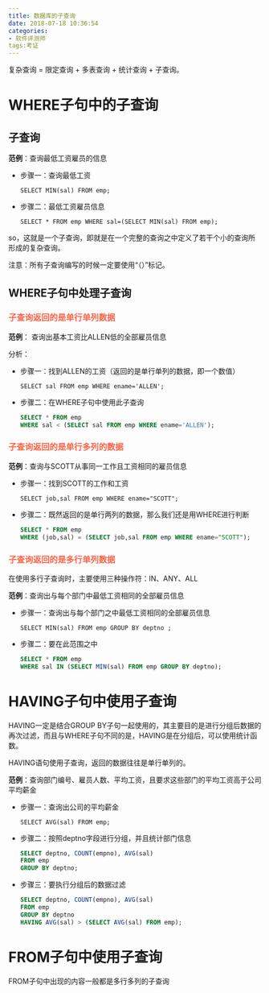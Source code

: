 ```yaml
---
title: 数据库的子查询
date: 2018-07-18 10:36:54
categories: 
- 软件评测师
tags:考证
---
```


复杂查询 = 限定查询 + 多表查询 + 统计查询 + 子查询。

# WHERE子句中的子查询

## 子查询

**范例**：查询最低工资雇员的信息

* 步骤一：查询最低工资

  `SELECT MIN(sal) FROM emp;`

* 步骤二：最低工资雇员信息

  `SELECT * FROM emp WHERE sal=(SELECT MIN(sal) FROM emp);`

so，这就是一个子查询，即就是在一个完整的查询之中定义了若干个小的查询所形成的复杂查询。

注意：所有子查询编写的时候一定要使用“（）”标记。

## WHERE子句中处理子查询

### <font color=tomato>子查询返回的是单行单列数据</font>

**范例**： 查询出基本工资比ALLEN低的全部雇员信息

分析：

* 步骤一：找到ALLEN的工资（返回的是单行单列的数据，即一个数值）

  `SELECT sal FROM emp WHERE ename='ALLEN';`

* 步骤二：在WHERE子句中使用此子查询

  ```sql
  SELECT * FROM emp
  WHERE sal < (SELECT sal FROM emp WHERE ename='ALLEN');
  ```


### <font color=tomato>子查询返回的是单行多列的数据</font>

**范例**：查询与SCOTT从事同一工作且工资相同的雇员信息

* 步骤一：找到SCOTT的工作和工资

  `SELECT job,sal FROM emp WHERE ename="SCOTT";`
  
* 步骤二：既然返回的是单行两列的数据，那么我们还是用WHERE进行判断

  ```sql
  SELECT * FROM emp
  WHERE (job,sal) = (SELECT job,sal FROM emp WHERE ename="SCOTT");
  ```

### <font color=tomato>子查询返回的是多行单列数据</font>  

在使用多行子查询时，主要使用三种操作符：IN、ANY、ALL


**范例**：查询出与每个部门中最低工资相同的全部雇员信息

* 步骤一：查询出与每个部门之中最低工资相同的全部雇员信息

  `SELECT MIN(sal) FROM emp GROUP BY deptno ;`
  
* 步骤二：要在此范围之中

  ```sql
  SELECT * FROM emp
  WHERE sal IN (SELECT MIN(sal) FROM emp GROUP BY deptno);
  ```

# HAVING子句中使用子查询

HAVING一定是结合GROUP BY子句一起使用的，其主要目的是进行分组后数据的再次过滤，而且与WHERE子句不同的是，HAVING是在分组后，可以使用统计函数。

HAVING语句使用子查询，返回的数据往往是单行单列的。

**范例**：查询部门编号、雇员人数、平均工资，且要求这些部门的平均工资高于公司平均薪金

* 步骤一：查询出公司的平均薪金

  `SELECT AVG(sal) FROM emp;`
  
* 步骤二：按照deptno字段进行分组，并且统计部门信息

  ```sql
  SELECT deptno, COUNT(empno), AVG(sal)
  FROM emp
  GROUP BY deptno;
  ```
  
* 步骤三：要执行分组后的数据过滤

   ```sql
  SELECT deptno, COUNT(empno), AVG(sal)
  FROM emp
  GROUP BY deptno
  HAVING AVG(sal) > (SELECT AVG(sal) FROM emp);
  ```
  

# FROM子句中使用子查询

FROM子句中出现的内容一般都是多行多列的子查询